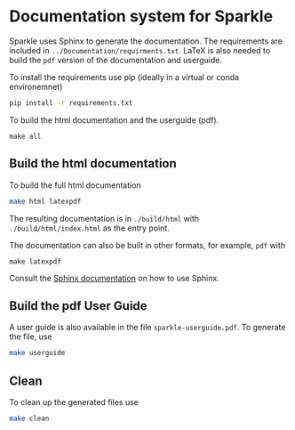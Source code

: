 # Documentation system for Sparkle

Sparkle uses Sphinx to generate the documentation. The requirements are included in `../Documentation/requirments.txt`. LaTeX is also needed to build the `pdf` version of the documentation and userguide.

To install the requirements use pip (ideally in a virtual or conda environemnet)
```bash
pip install -r requirements.txt
```

To build the html documentation and the userguide (pdf).
```
make all
```

## Build the html documentation

To build the full html documentation
```bash
make html latexpdf
```
The resulting documentation is in `./build/html` with `./build/html/index.html` as the entry point.

The documentation can also be built in other formats, for example, `pdf` with 
```
make latexpdf
```

Consult the [Sphinx documentation](https://www.sphinx-doc.org) on how to use Sphinx.


## Build the pdf User Guide

A user guide is also available in the file `sparkle-userguide.pdf`. To generate the file, use  
```bash
make userguide
```

## Clean 

To clean up the generated files use
```bash
make clean
```
